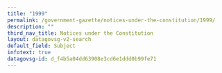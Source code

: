 ```yaml
---
title: "1999"
permalink: /government-gazette/notices-under-the-constitution/1999/
description: ""
third_nav_title: Notices under the Constitution
layout: datagovsg-v2-search
default_field: Subject
infotext: true
datagovsg-id: d_f4b5a04dd63908e3cd6e1ddd0b99fe71
---
```

